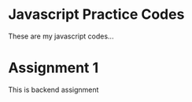 # Javascript Practice Codes
These are my javascript codes...

# Assignment 1
This is backend assignment

